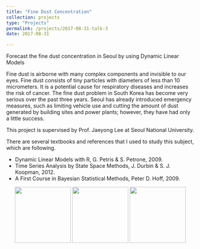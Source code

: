 ```yaml
---
title: "Fine Dust Concentration"
collection: projects
type: "Projects"
permalink: /projects/2017-08-31-talk-3
date: 2017-08-31

---
```


Forecast the fine dust concentration in Seoul by using Dynamic Linear Models  

Fine dust is airborne with many complex components and invisible to our eyes. Fine dust consists of tiny particles with diameters of less than 10 micrometers. It is a potential cause for respiratory diseases and increases the risk of cancer. The fine dust problem in South Korea has become very serious over the past three years. Seoul has already introduced emergency measures, such as limiting vehicle use and cutting the amount of dust generated by building sites and power plants; however, they have had only a little success.  

This project is supervised by Prof. Jaeyong Lee at Seoul National University.  


There are several textbooks and references that I used to study this subject, which are following.  
* Dynamic Linear Models with R, G. Petris & S. Petrone, 2009.
* Time Series Analysis by State Space Methods, J. Durbin & S. J. Koopman, 2012.
* A First Course in Bayesian Statistical Methods, Peter D. Hoff, 2009.  


<p align="center">

  <img src="http://austinyi.github.io/images/dlm.jpg" style="width:150px;"/>
          
  <img src="http://austinyi.github.io/images/statespace.jpg" style="width:150px;"/>
       
  <img src="http://austinyi.github.io/images/bayesian.jpg" style="width:150px;"/>  

</p>
